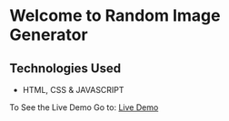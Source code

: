# Welcome to Random Image Generator

## Technologies Used
- HTML, CSS & JAVASCRIPT

To See the Live Demo Go to: [Live Demo](https://pnsvn3035.github.io/random-image-generator/)
